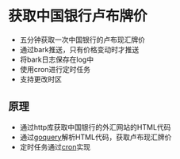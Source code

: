 # 获取中国银行卢布牌价

* 五分钟获取一次中国银行的卢布现汇牌价
* 通过bark推送，只有价格变动时才推送
* 将bark日志保存在log中
* 使用cron进行定时任务
* 支持更改时区

## 原理

* 通过http库获取中国银行的外汇网站的HTML代码
* 通过[goquery](https://github.com/PuerkitoBio/goquery)解析HTML代码，获取卢布现汇牌价
* 定时任务通过[cron](https://github.com/robfig/cron/)实现